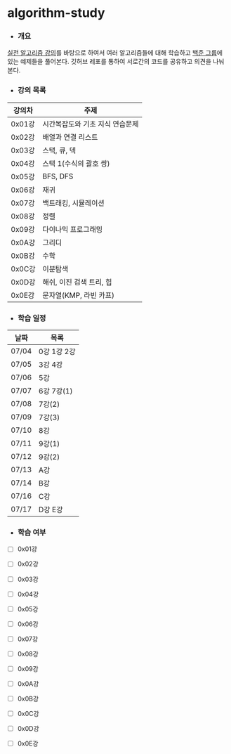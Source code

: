 # algorithm-study

- ### 개요

[실전 알고리즘 강의](https://blog.encrypted.gg/category/%EA%B0%95%EC%A2%8C/%EC%8B%A4%EC%A0%84%20%EC%95%8C%EA%B3%A0%EB%A6%AC%EC%A6%98)를 바탕으로 하여서 여러 알고리즘들에 대해 학습하고 [백준 그룹](https://www.acmicpc.net/group/4490)에 있는 예제들을 풀어본다. 깃허브 레포를 통하여 서로간의 코드를 공유하고 의견을 나눠본다.

- ### 강의 목록

 강의차 | 주제 
------------ | -------------
0x01강 | 시간복잡도와 기초 지식 연습문제
0x02강 | 배열과 연결 리스트
0x03강 | 스택, 큐, 덱
0x04강 | 스택 1(수식의 괄호 쌍)
0x05강 | BFS, DFS 
0x06강 | 재귀 
0x07강 | 백트래킹, 시뮬레이션
0x08강 | 정렬
0x09강 | 다이나믹 프로그래밍
0x0A강 | 그리디
0x0B강 | 수학
0x0C강 | 이분탐색
0x0D강 | 해쉬, 이진 검색 트리, 힙
0x0E강 | 문자열(KMP, 라빈 카프)

- ### 학습 일정
날짜 | 목록
------|------
07/04 | 0강 1강 2강
07/05 | 3강 4강
07/06 | 5강
07/07 | 6강 7강(1)
07/08 | 7강(2)
07/09 | 7강(3)
07/10 | 8강
07/11 | 9강(1)
07/12 | 9강(2)
07/13 | A강
07/14 | B강
07/16 | C강
07/17 | D강 E강

- ### 학습 여부

- [ ] 0x01강 

- [ ] 0x02강 

- [ ] 0x03강 

- [ ] 0x04강 

- [ ] 0x05강 

- [ ] 0x06강 

- [ ] 0x07강 

- [ ] 0x08강 

- [ ] 0x09강 

- [ ] 0x0A강 

- [ ] 0x0B강 

- [ ] 0x0C강 

- [ ] 0x0D강 

- [ ] 0x0E강 
